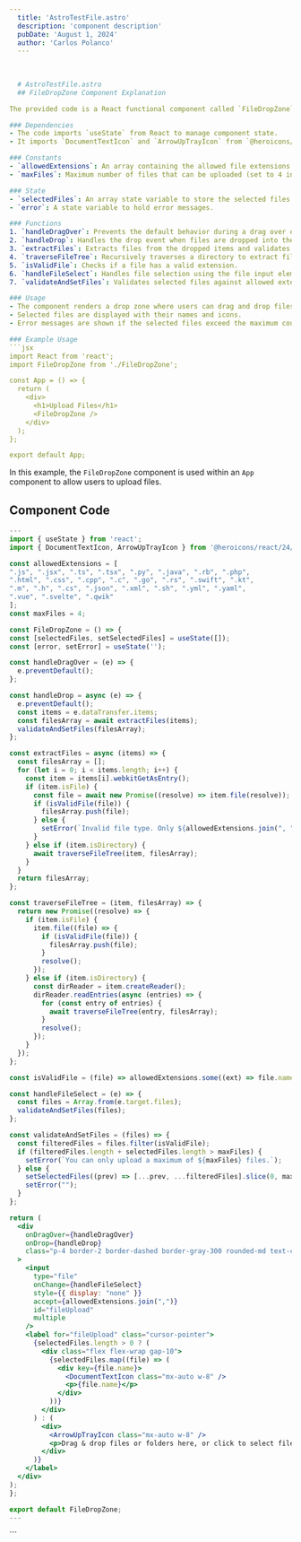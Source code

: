 ```yaml
---
  title: 'AstroTestFile.astro'
  description: 'component description'
  pubDate: 'August 1, 2024'
  author: 'Carlos Polanco'
  ---
  
  
  
  # AstroTestFile.astro
  ## FileDropZone Component Explanation

The provided code is a React functional component called `FileDropZone` that allows users to drag and drop files or select files from their system. The component enforces restrictions on the types of files that can be uploaded and limits the number of files that can be selected.

### Dependencies
- The code imports `useState` from React to manage component state.
- It imports `DocumentTextIcon` and `ArrowUpTrayIcon` from `@heroicons/react/24/outline` for displaying icons.

### Constants
- `allowedExtensions`: An array containing the allowed file extensions that can be uploaded.
- `maxFiles`: Maximum number of files that can be uploaded (set to 4 in this case).

### State
- `selectedFiles`: An array state variable to store the selected files.
- `error`: A state variable to hold error messages.

### Functions
1. `handleDragOver`: Prevents the default behavior during a drag over event.
2. `handleDrop`: Handles the drop event when files are dropped into the drop zone.
3. `extractFiles`: Extracts files from the dropped items and validates them against allowed extensions.
4. `traverseFileTree`: Recursively traverses a directory to extract files.
5. `isValidFile`: Checks if a file has a valid extension.
6. `handleFileSelect`: Handles file selection using the file input element.
7. `validateAndSetFiles`: Validates selected files against allowed extensions and maximum file count.

### Usage
- The component renders a drop zone where users can drag and drop files or click to select files.
- Selected files are displayed with their names and icons.
- Error messages are shown if the selected files exceed the maximum count or have invalid extensions.

### Example Usage
```jsx
import React from 'react';
import FileDropZone from './FileDropZone';

const App = () => {
  return (
    <div>
      <h1>Upload Files</h1>
      <FileDropZone />
    </div>
  );
};

export default App;
```

In this example, the `FileDropZone` component is used within an `App` component to allow users to upload files.
  
  ## Component Code
  ```jsx
  ---
import { useState } from 'react';
import { DocumentTextIcon, ArrowUpTrayIcon } from '@heroicons/react/24/outline';

const allowedExtensions = [
  ".js", ".jsx", ".ts", ".tsx", ".py", ".java", ".rb", ".php",
  ".html", ".css", ".cpp", ".c", ".go", ".rs", ".swift", ".kt",
  ".m", ".h", ".cs", ".json", ".xml", ".sh", ".yml", ".yaml",
  ".vue", ".svelte", ".qwik"
];
const maxFiles = 4;

const FileDropZone = () => {
  const [selectedFiles, setSelectedFiles] = useState([]);
  const [error, setError] = useState('');

  const handleDragOver = (e) => {
    e.preventDefault();
  };

  const handleDrop = async (e) => {
    e.preventDefault();
    const items = e.dataTransfer.items;
    const filesArray = await extractFiles(items);
    validateAndSetFiles(filesArray);
  };

  const extractFiles = async (items) => {
    const filesArray = [];
    for (let i = 0; i < items.length; i++) {
      const item = items[i].webkitGetAsEntry();
      if (item.isFile) {
        const file = await new Promise((resolve) => item.file(resolve));
        if (isValidFile(file)) {
          filesArray.push(file);
        } else {
          setError(`Invalid file type. Only ${allowedExtensions.join(", ")} files are allowed.`);
        }
      } else if (item.isDirectory) {
        await traverseFileTree(item, filesArray);
      }
    }
    return filesArray;
  };

  const traverseFileTree = (item, filesArray) => {
    return new Promise((resolve) => {
      if (item.isFile) {
        item.file((file) => {
          if (isValidFile(file)) {
            filesArray.push(file);
          }
          resolve();
        });
      } else if (item.isDirectory) {
        const dirReader = item.createReader();
        dirReader.readEntries(async (entries) => {
          for (const entry of entries) {
            await traverseFileTree(entry, filesArray);
          }
          resolve();
        });
      }
    });
  };

  const isValidFile = (file) => allowedExtensions.some((ext) => file.name.endsWith(ext));

  const handleFileSelect = (e) => {
    const files = Array.from(e.target.files);
    validateAndSetFiles(files);
  };

  const validateAndSetFiles = (files) => {
    const filteredFiles = files.filter(isValidFile);
    if (filteredFiles.length + selectedFiles.length > maxFiles) {
      setError(`You can only upload a maximum of ${maxFiles} files.`);
    } else {
      setSelectedFiles((prev) => [...prev, ...filteredFiles].slice(0, maxFiles));
      setError("");
    }
  };

  return (
    <div
      onDragOver={handleDragOver}
      onDrop={handleDrop}
      class="p-4 border-2 border-dashed border-gray-300 rounded-md text-center cursor-pointer mb-4 h-96 w-96 flex overflow-y-scroll items-center justify-center"
    >
      <input
        type="file"
        onChange={handleFileSelect}
        style={{ display: "none" }}
        accept={allowedExtensions.join(",")}
        id="fileUpload"
        multiple
      />
      <label for="fileUpload" class="cursor-pointer">
        {selectedFiles.length > 0 ? (
          <div class="flex flex-wrap gap-10">
            {selectedFiles.map((file) => (
              <div key={file.name}>
                <DocumentTextIcon class="mx-auto w-8" />
                <p>{file.name}</p>
              </div>
            ))}
          </div>
        ) : (
          <div>
            <ArrowUpTrayIcon class="mx-auto w-8" />
            <p>Drag & drop files or folders here, or click to select files</p>
          </div>
        )}
      </label>
    </div>
  );
};

export default FileDropZone;
---
```


<FileDropZone />
  ```
  